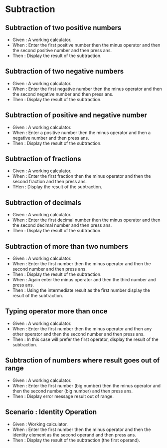 # Subtraction

## Subtraction of two positive numbers

- Given : A working calculator.
- When : Enter the first positive number then the minus operator and then
  the second positive number and then press ans.
- Then : Display the result of the subtraction.

## Subtraction of two negative numbers

- Given : A working calculator.
- When : Enter the first negative number then the minus operator and then
  the second negative number and then press ans.
- Then : Display the result of the subtraction.

## Subtraction of positive and negative number

- Given : A working calculator.
- When : Enter a positive number then the minus operator and then
  a negative number and then press ans.
- Then : Display the result of the subtraction.

## Subtraction of fractions

- Given : A working calculator.
- When : Enter the first fraction then the minus operator and then
  the second fraction and then press ans.
- THen : Display the result of the subtraction.

## Subtraction of decimals

- Given : A working calculator.
- When : Enter the first decimal number then the minus operator and then
  the second decimal number and then press ans.
- Then : Display the result of the subtraction.

## Subtraction of more than two numbers

- Given : A working calculator.
- When : Enter the first number then the minus operator and then
  the second number and then press ans.
- Then : Display the result of the subtraction.
- When : Again enter the minus operator and then the third number and press ans.
- Then : Using the intermediate result as the first number display the result
  of the subtraction.

## Typing operator more than once

- Given : A working calculator.
- When : Enter the first number then the minus operator and then
  any other operator and then the second number and then press ans.
- Then : In this case will prefer the first operator, display the result of the subtraction.

## Subtraction of numbers where result goes out of range

- Given : A working calculator.
- When : Enter the first number (big number) then the minus operator and then
  the second number (big number) and then press ans.
- Then : Display error message result out of range.

## Scenario : Identity Operation

- Given : Working calculator.
- When : Enter the first number then the minus operator and then
  the identity element as the second operand and then press ans.
- Then : Display the result of the subtraction (the first operand).
